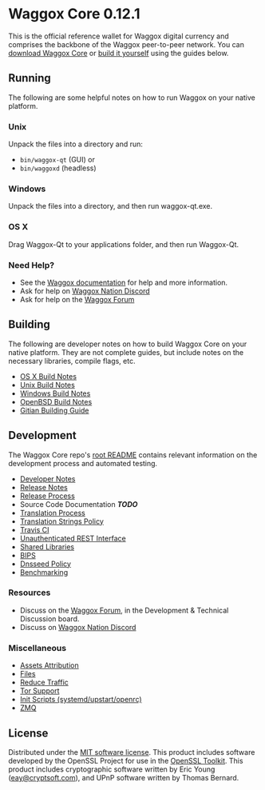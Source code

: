 Waggox Core 0.12.1
=====================

This is the official reference wallet for Waggox digital currency and comprises the backbone of the Waggox peer-to-peer network. You can [download Waggox Core](https://www.waggox.org/downloads/) or [build it yourself](#building) using the guides below.

Running
---------------------
The following are some helpful notes on how to run Waggox on your native platform.

### Unix

Unpack the files into a directory and run:

- `bin/waggox-qt` (GUI) or
- `bin/waggoxd` (headless)

### Windows

Unpack the files into a directory, and then run waggox-qt.exe.

### OS X

Drag Waggox-Qt to your applications folder, and then run Waggox-Qt.

### Need Help?

* See the [Waggox documentation](https://waggoxpay.atlassian.net/wiki/display/DOC)
for help and more information.
* Ask for help on [Waggox Nation Discord](http://waggoxchat.org)
* Ask for help on the [Waggox Forum](https://waggox.org/forum)

Building
---------------------
The following are developer notes on how to build Waggox Core on your native platform. They are not complete guides, but include notes on the necessary libraries, compile flags, etc.

- [OS X Build Notes](build-osx.md)
- [Unix Build Notes](build-unix.md)
- [Windows Build Notes](build-windows.md)
- [OpenBSD Build Notes](build-openbsd.md)
- [Gitian Building Guide](gitian-building.md)

Development
---------------------
The Waggox Core repo's [root README](/README.md) contains relevant information on the development process and automated testing.

- [Developer Notes](developer-notes.md)
- [Release Notes](release-notes.md)
- [Release Process](release-process.md)
- Source Code Documentation ***TODO***
- [Translation Process](translation_process.md)
- [Translation Strings Policy](translation_strings_policy.md)
- [Travis CI](travis-ci.md)
- [Unauthenticated REST Interface](REST-interface.md)
- [Shared Libraries](shared-libraries.md)
- [BIPS](bips.md)
- [Dnsseed Policy](dnsseed-policy.md)
- [Benchmarking](benchmarking.md)

### Resources
* Discuss on the [Waggox Forum](https://waggox.org/forum), in the Development & Technical Discussion board.
* Discuss on [Waggox Nation Discord](http://waggoxchat.org)

### Miscellaneous
- [Assets Attribution](assets-attribution.md)
- [Files](files.md)
- [Reduce Traffic](reduce-traffic.md)
- [Tor Support](tor.md)
- [Init Scripts (systemd/upstart/openrc)](init.md)
- [ZMQ](zmq.md)

License
---------------------
Distributed under the [MIT software license](/COPYING).
This product includes software developed by the OpenSSL Project for use in the [OpenSSL Toolkit](https://www.openssl.org/). This product includes
cryptographic software written by Eric Young ([eay@cryptsoft.com](mailto:eay@cryptsoft.com)), and UPnP software written by Thomas Bernard.
